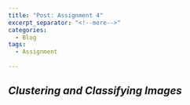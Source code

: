 ```yaml
---
title: "Post: Assignment 4"
excerpt_separator: "<!--more-->"
categories:
  - Blog
tags:
  - Assignment
  
---
```


## *Clustering and Classifying Images*